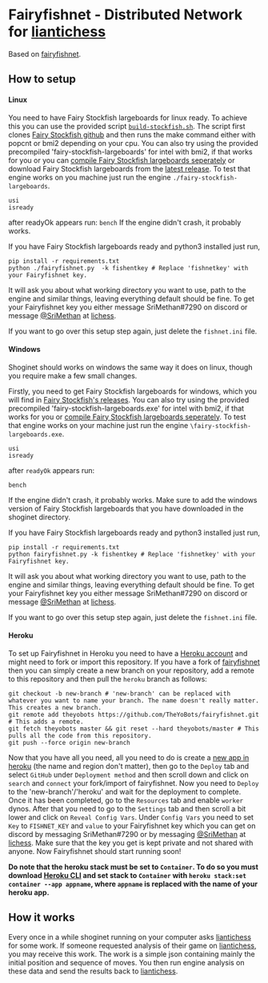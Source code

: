 # Fairyfishnet - Distributed Network for [liantichess](https://liantichess.herokuapp.com/)

Based on [fairyfishnet](https://github.com/gbtami/fairyfishnet).

## How to setup

#### Linux

You need to have Fairy Stockfish largeboards for linux ready. To achieve this you can use the provided script [`build-stockfish.sh`](https://github.com/gbtami/fairyfishnet/blob/master/build-stockfish.sh). The script first clones [Fairy Stockfish github](https://github.com/ianfab/Fairy-Stockfish) and then runs the make command either with popcnt or bmi2 depending on your cpu. You can also try using the provided precompiled 'fairy-stockfish-largeboards' for intel with bmi2, if that works for you or you can [compile Fairy Stockfish largeboards seperately](https://github.com/ianfab/Fairy-Stockfish/wiki/Compiling-Fairy-Stockfish) or download Fairy Stockfish largeboards from the [latest release](https://github.com/ianfab/Fairy-Stockfish/releases).
To test that engine works on you machine just run the engine `./fairy-stockfish-largeboards`.

```
usi
isready
```
after readyOk appears run:
`bench`
If the engine didn't crash, it probably works.

If you have Fairy Stockfish largeboards ready and python3 installed just run,
```
pip install -r requirements.txt
python ./fairyfishnet.py  -k fishentkey # Replace 'fishnetkey' with your Fairyfishnet key.
```
It will ask you about what working directory you want to use, path to the engine and similar things, leaving everything default should be fine. To get your Fairyfishnet key you either message SriMethan#7290 on discord or message [@SriMethan](https://lichess.org/@/SriMethan) at [lichess](https://lichess.org).

If you want to go over this setup step again, just delete the `fishnet.ini` file.

#### Windows

Shoginet should works on windows the same way it does on linux, though you require make a few small changes.

Firstly, you need to get Fairy Stockfish largeboards for windows, which you will find in [Fairy Stockfish's releases](https://github.com/ianfab/Fairy-Stockfish/releases). You can also try using the provided precompiled 'fairy-stockfish-largeboards.exe' for intel with bmi2, if that works for you or [compile Fairy Stockfish largeboards seperately](https://github.com/ianfab/Fairy-Stockfish/wiki/Compiling-Fairy-Stockfish). To test that engine works on your machine just run the engine `\fairy-stockfish-largeboards.exe`. 
```
usi
isready
```
after `readyOk` appears run: 
```
bench
```
If the engine didn't crash, it probably works. Make sure to add the windows version of Fairy Stockfish largeboards that you have downloaded in the shoginet directory.

If you have Fairy Stockfish largeboards ready and python3 installed just run,
```
pip install -r requirements.txt
python fairyfishnet.py -k fishentkey # Replace 'fishnetkey' with your Fairyfishnet key.
```
It will ask you about what working directory you want to use, path to the engine and similar things, leaving everything default should be fine. To get your Fairyfishnet key you either message SriMethan#7290 on discord or message [@SriMethan](https://lichess.org/@/SriMethan) at [lichess](https://lichess.org).

If you want to go over this setup step again, just delete the `fishnet.ini` file.

#### Heroku

To set up Fairyfishnet in Heroku you need to have a [Heroku account](https://signup.heroku.com/login) and might need to fork or import this repository. If you have a fork of [fairyfishnet](https://github.com/gbtami/fairyfishnet) then you can simply create a new branch on your repository, add a remote to this repository and then pull the `heroku` branch as follows:

```
git checkout -b new-branch # 'new-branch' can be replaced with whatever you want to name your branch. The name doesn't really matter. This creates a new branch.
git remote add theyobots https://github.com/TheYoBots/fairyfishnet.git # This adds a remote.
git fetch theyobots master && git reset --hard theyobots/master # This pulls all the code from this repository.
git push --force origin new-branch
```

Now that you have all you need, all you need to do is create a [new app in heroku](https://dashboard.heroku.com/new-app) (the name and region don't matter), then go to the `Deploy` tab and select `GitHub` under `Deployment method` and then scroll down and click on `search` and `connect` your fork/import of fairyfishnet. Now you need to `Deploy` to the 'new-branch'/'heroku' and wait for the deployment to complete. Once it has been completed, go to the `Resources` tab and enable `worker` dynos. After that you need to go to the `Settings` tab and then scroll a bit lower and click on `Reveal Config Vars`. Under `Config Vars` you need to set `Key` to `FISHNET_KEY` and `value` to your Fairyfishnet key which you can get on discord by messaging SriMethan#7290 or by messaging [@SriMethan](https://lichess.org/@/SriMethan) at [lichess](https://lichess.org). Make sure that the key you get is kept private and not shared with anyone. Now Fairyfishnet should start running soon!

**Do note that the heroku stack must be set to `Container`. To do so you must download [Heroku CLI](https://devcenter.heroku.com/articles/heroku-cli#download-and-install) and set stack to `Container` with `heroku stack:set container --app appname`, where `appname` is replaced with the name of your heroku app.**

## How it works

Every once in a while shoginet running on your computer asks [liantichess](https://liantichess.herokuapp.com/) for some work. If someone requested analysis of their game on [liantichess](https://liantichess.herokuapp.com/), you may receive this work. The work is a simple json containing mainly the initial position and sequence of moves. You then run engine analysis on these data and send the results back to [liantichess](https://liantichess.herokuapp.com/).